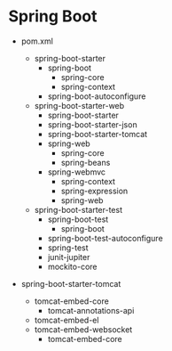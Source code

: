 # Spring Boot

- pom.xml
    - spring-boot-starter
        - spring-boot
            - spring-core
            - spring-context
        - spring-boot-autoconfigure
    - spring-boot-starter-web
        - spring-boot-starter
        - spring-boot-starter-json
        - spring-boot-starter-tomcat
        - spring-web
            - spring-core
            - spring-beans
        - spring-webmvc
            - spring-context
            - spring-expression
            - spring-web
    - spring-boot-starter-test
        - spring-boot-test
            - spring-boot
        - spring-boot-test-autoconfigure
        - spring-test
        - junit-jupiter
        - mockito-core


- spring-boot-starter-tomcat
    - tomcat-embed-core
        - tomcat-annotations-api
    - tomcat-embed-el
    - tomcat-embed-websocket
        - tomcat-embed-core

